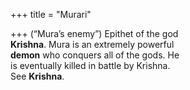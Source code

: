 +++
title = "Murari"

+++
(“Mura’s enemy”) Epithet of the god  
**Krishna**. Mura is an extremely powerful  
**demon** who conquers all of the gods. He  
is eventually killed in battle by Krishna.  
See **Krishna**.